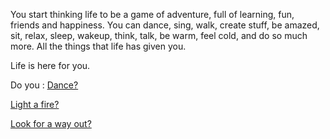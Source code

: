 You start thinking life to be a game of adventure, full of learning, fun, friends and happiness. 
You can dance, sing, walk, create stuff, be amazed, sit, relax, sleep, wakeup, think, talk, be warm, feel cold, and do so much more. 
All the things that life has given you. 

Life is here for you.

Do you : 
[Dance?](../dance/dance.md)

[Light a fire?](../light-fire/fire.md)

[Look for a way out?](../find-exit/leave.md)

